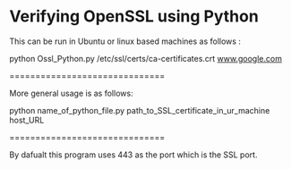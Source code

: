 Verifying OpenSSL using Python
==============================

This can be run in Ubuntu or linux based machines as follows :

python Ossl_Python.py /etc/ssl/certs/ca-certificates.crt www.google.com

==============================

More general usage is as follows:

python name_of_python_file.py path_to_SSL_certificate_in_ur_machine host_URL

==============================

By dafualt this program uses 443 as the port which is the SSL port.



